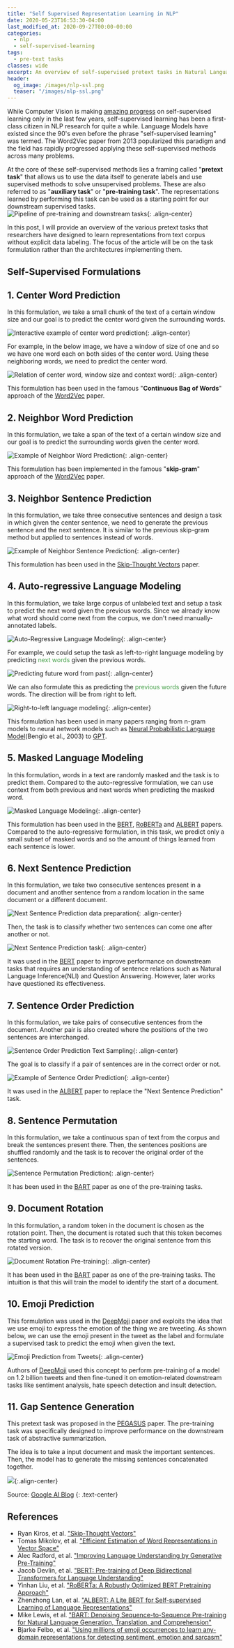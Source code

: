 ```yaml
---
title: "Self Supervised Representation Learning in NLP"
date: 2020-05-23T16:53:30-04:00
last_modified_at: 2020-09-27T00:00-00:00
categories:
  - nlp
  - self-supervised-learning
tags:
  - pre-text tasks
classes: wide
excerpt: An overview of self-supervised pretext tasks in Natural Language Processing
header:
  og_image: /images/nlp-ssl.png
  teaser: "/images/nlp-ssl.png"
---
```


While Computer Vision is making [amazing progress](https://amitness.com/2020/02/illustrated-self-supervised-learning/) on self-supervised learning only in the last few years, self-supervised learning has been a first-class citizen in NLP research for quite a while. Language Models have existed since the 90's even before the phrase "self-supervised learning" was termed. The Word2Vec paper from 2013 popularized this paradigm and the field has rapidly progressed applying these self-supervised methods across many problems.

At the core of these self-supervised methods lies a framing called "**pretext task**" that allows us to use the data itself to generate labels and use supervised methods to solve unsupervised problems. These are also referred to as "**auxiliary task**" or "**pre-training task**". The representations learned by performing this task can be used as a starting point for our downstream supervised tasks.  
![Pipeline of pre-training and downstream tasks](/images/nlp-ssl.png){: .align-center}

In this post, I will provide an overview of the various pretext tasks that researchers have designed to learn representations from text corpus without explicit data labeling. The focus of the article will be on the task formulation rather than the architectures implementing them.

## Self-Supervised Formulations

## 1. Center Word Prediction

In this formulation, we take a small chunk of the text of a certain window size and our goal is to predict the center word given the surrounding words.

![Interactive example of center word prediction](/images/nlp-ssl-center-word-prediction.gif){: .align-center}

For example, in the below image, we have a window of size of one and so we have one word each on both sides of the center word. Using these neighboring words, we need to predict the center word.

![Relation of center word, window size and context word](/images/nlp-ssl-cbow-explained.png){: .align-center}

This formulation has been used in the famous "**Continuous Bag of Words**" approach of the [Word2Vec](https://arxiv.org/abs/1301.3781) paper.

## 2. Neighbor Word Prediction

In this formulation, we take a span of the text of a certain window size and our goal is to predict the surrounding words given the center word.

![Example of Neighbor Word Prediction](/images/nlp-ssl-neighbor-word-prediction.gif){: .align-center}

This formulation has been implemented in the famous "**skip-gram**" approach of the [Word2Vec](https://arxiv.org/abs/1301.3781) paper.

## 3. Neighbor Sentence Prediction

In this formulation, we take three consecutive sentences and design a task in which given the center sentence, we need to generate the previous sentence and the next sentence. It is similar to the previous skip-gram method but applied to sentences instead of words.

![Example of Neighbor Sentence Prediction](/images/nlp-ssl-neighbor-sentence.gif){: .align-center}

This formulation has been used in the [Skip-Thought Vectors](https://arxiv.org/abs/1506.06726) paper.

## 4. Auto-regressive Language Modeling

In this formulation, we take large corpus of unlabeled text and setup a task to predict the next word given the previous words. Since we already know what word should come next from the corpus, we don't need manually-annotated labels.

![Auto-Regressive Language Modeling](/images/nlp-ssl-causal-language-modeling.gif){: .align-center}

For example, we could setup the task as left-to-right language modeling by predicting <span style="color: #439f47;">next words</span> given the previous words.

![Predicting future word from past](/images/nlp-ssl-causal-language-modeling-steps.png){: .align-center}

We can also formulate this as predicting the <span style="color: #439f47;">previous words</span> given the future words. The direction will be from right to left.

![Right-to-left language modeling](/images/nlp-ssl-causal-rtl.png){: .align-center}

This formulation has been used in many papers ranging from n-gram models to neural network models such as [Neural Probabilistic Language Model](http://www.jmlr.org/papers/volume3/bengio03a/bengio03a.pdf)(Bengio et al., 2003) to [GPT](https://s3-us-west-2.amazonaws.com/openai-assets/research-covers/language-unsupervised/language_understanding_paper.pdf).

## 5. Masked Language Modeling

In this formulation, words in a text are randomly masked and the task is to predict them. Compared to the auto-regressive formulation, we can use context from both previous and next words when predicting the masked word.

![Masked Language Modeling](/images/nlp-ssl-masked-lm.png){: .align-center}

This formulation has been used in the [BERT](https://arxiv.org/abs/1810.04805), [RoBERTa](https://arxiv.org/abs/1907.11692) and [ALBERT](https://arxiv.org/abs/1909.11942) papers. Compared to the auto-regressive formulation, in this task, we predict only a small subset of masked words and so the amount of things learned from each sentence is lower.

## 6. Next Sentence Prediction

In this formulation, we take two consecutive sentences present in a document and another sentence from a random location in the same document or a different document.

![Next Sentence Prediction data preparation](/images/nlp-ssl-nsp-sampling.png){: .align-center}

Then, the task is to classify whether two sentences can come one after another or not.

![Next Sentence Prediction task](/images/nlp-ssl-next-sentence-prediction.png){: .align-center}

It was used in the [BERT](https://arxiv.org/abs/1810.04805) paper to improve performance on downstream tasks that requires an understanding of sentence relations such as Natural Language Inference(NLI) and Question Answering. However, later works have questioned its effectiveness.

## 7. Sentence Order Prediction

In this formulation, we take pairs of consecutive sentences from the document. Another pair is also created where the positions of the two sentences are interchanged.

![Sentence Order Prediction Text Sampling](/images/nlp-ssl-sop-sampling.png){: .align-center}

The goal is to classify if a pair of sentences are in the correct order or not.

![Example of Sentence Order Prediction](/images/nlp-ssl-sop-example.png){: .align-center}

It was used in the [ALBERT](https://arxiv.org/abs/1909.11942) paper to replace the "Next Sentence Prediction" task.

## 8. Sentence Permutation

In this formulation, we take a continuous span of text from the corpus and break the sentences present there. Then, the sentences positions are shuffled randomly and the task is to recover the original order of the sentences.

![Sentence Permutation Prediction](/images/nlp-ssl-sentence-permutation.gif){: .align-center}

It has been used in the [BART](https://arxiv.org/abs/1910.13461) paper as one of the pre-training tasks.

## 9. Document Rotation

In this formulation, a random token in the document is chosen as the rotation point. Then, the document is rotated such that this token becomes the starting word. The task is to recover the original sentence from this rotated version.

![Document Rotation Pre-training](/images/nlp-ssl-document-rotation.gif){: .align-center}

It has been used in the [BART](https://arxiv.org/abs/1910.13461) paper as one of the pre-training tasks. The intuition is that this will train the model to identify the start of a document.

## 10. Emoji Prediction

This formulation was used in the [DeepMoji](https://arxiv.org/abs/1708.00524) paper and exploits the idea that we use emoji to express the emotion of the thing we are tweeting. As shown below, we can use the emoji present in the tweet as the label and formulate a supervised task to predict the emoji when given the text.

![Emoji Prediction from Tweets](/images/nlp-ssl-deepmoji.gif){: .align-center}

Authors of [DeepMoji](https://arxiv.org/abs/1708.00524) used this concept to perform pre-training of a model on 1.2 billion tweets and then fine-tuned it on emotion-related downstream tasks like sentiment analysis, hate speech detection and insult detection.

## 11. Gap Sentence Generation

This pretext task was proposed in the [PEGASUS](https://arxiv.org/abs/1912.08777) paper. The pre-training task was specifically designed to improve performance on the downstream task of abstractive summarization.

The idea is to take a input document and mask the important sentences. Then, the model has to generate the missing sentences concatenated together.

![](/images/pegasus-pretext-task.gif){:.align-center}

Source: [Google AI Blog](https://ai.googleblog.com/2020/06/pegasus-state-of-art-model-for.html)
{: .text-center}

## References

- Ryan Kiros, et al. ["Skip-Thought Vectors"](https://arxiv.org/abs/1506.06726)
- Tomas Mikolov, et al. ["Efficient Estimation of Word Representations in Vector Space"](https://arxiv.org/abs/1301.3781)
- Alec Radford, et al. ["Improving Language Understanding by Generative Pre-Training"](https://s3-us-west-2.amazonaws.com/openai-assets/research-covers/language-unsupervised/language_understanding_paper.pdf)
- Jacob Devlin, et al. ["BERT: Pre-training of Deep Bidirectional Transformers for Language Understanding"](https://arxiv.org/abs/1810.04805)
- Yinhan Liu, et al. ["RoBERTa: A Robustly Optimized BERT Pretraining Approach"](https://arxiv.org/abs/1907.11692)
- Zhenzhong Lan, et al. ["ALBERT: A Lite BERT for Self-supervised Learning of Language Representations"](https://arxiv.org/abs/1909.11942)
- Mike Lewis, et al. ["BART: Denoising Sequence-to-Sequence Pre-training for Natural Language Generation, Translation, and Comprehension"](https://arxiv.org/abs/1910.13461)
- Bjarke Felbo, et al. ["Using millions of emoji occurrences to learn any-domain representations for detecting sentiment, emotion and sarcasm"](https://arxiv.org/abs/1708.00524)

